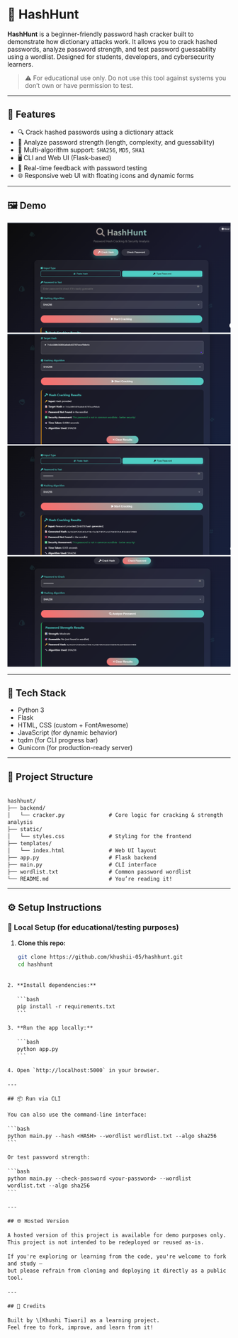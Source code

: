 
# 🔐 HashHunt

**HashHunt** is a beginner-friendly password hash cracker built to demonstrate how dictionary attacks work. It allows you to crack hashed passwords, analyze password strength, and test password guessability using a wordlist. Designed for students, developers, and cybersecurity learners.

> ⚠️ For educational use only. Do not use this tool against systems you don’t own or have permission to test.

---

## 🚀 Features

- 🔍 Crack hashed passwords using a dictionary attack
- 🧪 Analyze password strength (length, complexity, and guessability)
- 🧰 Multi-algorithm support: `SHA256`, `MD5`, `SHA1`
- 🖥️ CLI and Web UI (Flask-based)
- 🧠 Real-time feedback with password testing
- 🌐 Responsive web UI with floating icons and dynamic forms

---

## 🖼️ Demo
![alt text](image-1.png)
![alt text](image.png)
![alt text](image-2.png)
![alt text](image-3.png)

---

## 🧱 Tech Stack

- Python 3
- Flask
- HTML, CSS (custom + FontAwesome)
- JavaScript (for dynamic behavior)
- tqdm (for CLI progress bar)
- Gunicorn (for production-ready server)

---

## 📁 Project Structure

```

hashhunt/
├── backend/
│   └── cracker.py              # Core logic for cracking & strength analysis
├── static/
│   └── styles.css              # Styling for the frontend
├── templates/
│   └── index.html              # Web UI layout
├── app.py                      # Flask backend
├── main.py                     # CLI interface
├── wordlist.txt                # Common password wordlist
└── README.md                   # You’re reading it!

````

---

## ⚙️ Setup Instructions

### 🔧 Local Setup (for educational/testing purposes)

1. **Clone this repo:**
   ```bash
   git clone https://github.com/khushii-05/hashhunt.git
   cd hashhunt
````

2. **Install dependencies:**

   ```bash
   pip install -r requirements.txt
   ```

3. **Run the app locally:**

   ```bash
   python app.py
   ```

4. Open `http://localhost:5000` in your browser.

---

## 📦 Run via CLI

You can also use the command-line interface:

```bash
python main.py --hash <HASH> --wordlist wordlist.txt --algo sha256
```

Or test password strength:

```bash
python main.py --check-password <your-password> --wordlist wordlist.txt --algo sha256
```

---

## 🌐 Hosted Version

A hosted version of this project is available for demo purposes only.
This project is not intended to be redeployed or reused as-is.

If you're exploring or learning from the code, you're welcome to fork and study —
but please refrain from cloning and deploying it directly as a public tool.

---

## 🧠 Credits

Built by \[Khushi Tiwari] as a learning project.
Feel free to fork, improve, and learn from it!

